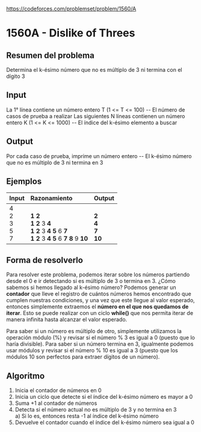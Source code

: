 https://codeforces.com/problemset/problem/1560/A

# 1560A - Dislike of Threes

## Resumen del problema
Determina el k-ésimo número que no es múltiplo de 3 ni termina con el dígito 3

## Input
La 1° línea contiene un número entero T (1 <= T <= 100) -- El número de casos de prueba a realizar
Las siguientes N líneas contienen un número entero K (1 <= K <= 1000) -- El índice del k-ésimo elemento a buscar 

## Output
Por cada caso de prueba, imprime un número entero -- El k-ésimo número que no es múltiplo de 3 ni termina en 3

## Ejemplos
| Input             | Razonamiento  | Output    |
| ----------------- | :------------ | --------- |
| 4 <br> 2 <br> 3 <br> 5 <br> 7 | <br> **1 2** <br> **1 2** 3 **4** <br> **1 2** 3 **4 5** 6 **7** <br> **1 2** 3 **4 5** 6 **7 8** 9 **10** | <br> **2** <br> **4** <br> **7** <br> **10** |

## Forma de resolverlo
Para resolver este problema, podemos iterar sobre los números partiendo desde el 0 e ir detectando si es múltiplo de 3 o termina en 3. ¿Cómo sabemos si hemos llegado al k-ésimo número? Podemos generar un **contador** que lleve el registro de cuántos números hemos encontrado que cumplen nuestras condiciones, y una vez que este llegue al valor esperado, entonces simplemente extraemos el **número en el que nos quedamos de iterar**. Esto se puede realizar con un ciclo **while()** que nos permita iterar de manera infinita hasta alcanzar el valor esperado.

Para saber si un número es múltiplo de otro, simplemente utilizamos la operación módulo (%) y revisar si el número % 3 es igual a 0 (puesto que lo haría divisible). Para saber si un número termina en 3, igualmente podemos usar módulos y revisar si el número % 10 es igual a 3 (puesto que los módulos 10 son perfectos para extraer dígitos de un número).

## Algoritmo
1) Inicia el contador de números en 0
2) Inicia un ciclo que detecte si el índice del k-ésimo número es mayor a 0
3) Suma +1 al contador de números
4) Detecta si el número actual no es múltiplo de 3 y no termina en 3 \
a) Si lo es, entonces resta -1 al índice del k-ésimo número
5) Devuelve el contador cuando el índice del k-ésimo número sea igual a 0